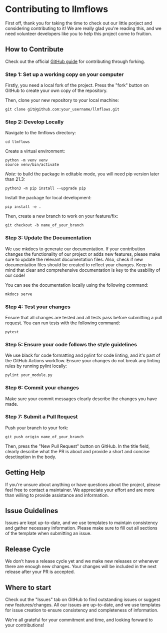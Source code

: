 # Contributing to llmflows

First off, thank you for taking the time to check out our little porject and considering 
contributing to it! We are really glad you're reading this, and we need volunteer 
developers like you to help this project come to fruition.

## How to Contribute
Check out the official [GitHub guide](https://docs.github.com/en/get-started/quickstart/contributing-to-projects) for contributing through forking.

### Step 1: Set up a working copy on your computer

Firstly, you need a local fork of the project. Press the "fork" button on GitHub to 
create your own copy of the repository.

Then, clone your new repository to your local machine:

```
git clone git@github.com:your_username/llmflows.git
```

### Step 2: Develop Locally

Navigate to the llmflows directory:

```
cd llmflows
```
Create a virtual environment:

```
python -m venv venv
source venv/bin/activate
```

*Note:* to build the package in editable mode, you will need pip version later than 
21.3:

```commandline
python3 -m pip install --upgrade pip
```

Install the package for local development:

```
pip install -e .
```

Then, create a new branch to work on your feature/fix:

```
git checkout -b name_of_your_branch
```

### Step 3: Update the Documentation

We use mkdocs to generate our documentation. If your contribution changes the 
functionality of our project or adds new features, please make sure to update the 
relevant documentation files. Also, check if new documentation files should be created 
to reflect your changes. Keep in mind that clear and comprehensive documentation is 
key to the usability of our code!

You can see the documentation locally using the following command:

```
mkdocs serve
```

### Step 4: Test your changes

Ensure that all changes are tested and all tests pass before submitting a pull request. 
You can run tests with the following command:

```
pytest
```

### Step 5: Ensure your code follows the style guidelines

We use black for code formatting and pylint for code linting, and it's part of the 
GitHub Actions workflow. Ensure your changes do not break any linting rules by running 
pylint locally:

```
pylint your_module.py
```

### Step 6: Commit your changes

Make sure your commit messages clearly describe the changes you have made.

### Step 7: Submit a Pull Request

Push your branch to your fork:

```
git push origin name_of_your_branch
```

Then, press the "New Pull Request" button on GitHub. In the title field, clearly 
describe what the PR is about and provide a short and concise desctioption in the body.

## Getting Help

If you're unsure about anything or have questions about the project, please feel free 
to contact a maintainer. We appreciate your effort and are more than willing to 
provide assistance and information.

## Issue Guidelines

Issues are kept up-to-date, and we use templates to maintain consistency and gather 
necessary information. Please make sure to fill out all sections of the template when 
submitting an issue.

## Release Cycle

We don't have a release cycle yet and we make new releases or whenever there are enough 
new changes. Your changes will be included in the next release after your PR is 
accepted.

## Where to start

Check out the "Issues" tab on GitHub to find outstanding issues or suggest new 
features/changes. All our issues are up-to-date, and we use templates for issue 
creation to ensure consistency and completeness of information.

We're all grateful for your commitment and time, and looking forward to your 
contributions!
